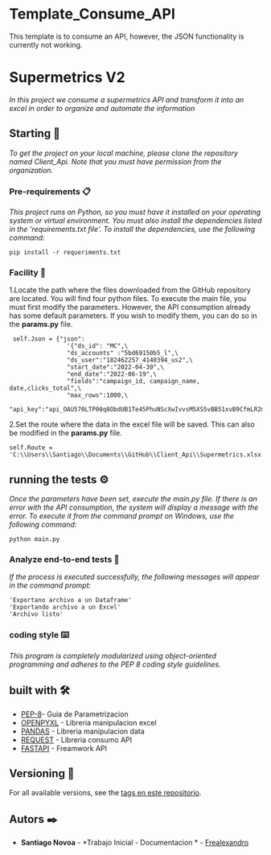 # Template_Consume_API
 This template is to consume an API, however, the JSON functionality is currently not working.

# Supermetrics V2

_In this project we consume a supermetrics API and transform it into an excel in order to organize and automate the information_

## Starting 🚀

_To get the project on your local machine, please clone the repository named Client_Api. Note that you must have permission from the organization._


### Pre-requirements 📋

_This project runs on Python, so you must have it installed on your operating system or virtual environment. You must also install the dependencies listed in the 'requirements.txt file'. To install the dependencies, use the following command:_

```
pip install -r requeriments.txt
```

### Facility 🔧


1.Locate the path where the files downloaded from the GitHub repository are located. You will find four python files. To execute the main file, you must first modify the parameters. However, the API consumption already has some default parameters. If you wish to modify them, you can do so in the **params.py** file.


```
 self.Json = {"json": 
                '{"ds_id": "MC",\
                "ds_accounts" :"5bd69150b5_l",\
                "ds_user":"182462257_4140394_us2",\
                "start_date":"2022-04-30",\
                "end_date":"2022-06-19",\
                "fields":"campaign_id, campaign_name, date,clicks_total",\
                "max_rows":1000,\
                "api_key":"api_OAU570LTP00q8ObdUB1Te45PhuNScXwIvvsM5XS5vBB51xvB9CfmLR2mcW6mfiE_djkkmDlPloC8BPso6b_8cwIh2kpv9OFoV9T"}'}

```

2.Set the route where the data in the excel file will be saved. This can also be modified in the **params.py** file.

```
self.Route = 'C:\\Users\\Santiago\\Documents\\GitHub\\Client_Api\\Supermetrics.xlsx'

```

## running the tests ⚙️


_Once the parameters have been set, execute the main.py file. If there is an error with the API consumption, the system will display a message with the error. To execute it from the command prompt on Windows, use the following command:_


```
python main.py

``` 



### Analyze end-to-end tests 🔩


_If the process is executed successfully, the following messages will appear in the command prompt:_

```
'Exportano archivo a un Dataframe'
'Exportando archivo a un Excel'
'Archivo listo'

```

### coding style ⌨️

_This program is completely modularized using object-oriented programming and adheres to the PEP 8 coding style guidelines._



## built with 🛠️

* [PEP-8](https://peps.python.org/pep-0008/#id8)- Guia de Parametrizacion
* [OPENPYXL](https://openpyxl.readthedocs.io/en/stable/) - Libreria manipulacion excel
* [PANDAS](https://pandas.pydata.org/) - Libreria manipulacion data
* [REQUEST](https://requests.readthedocs.io/en/latest/) - Libreria consumo API
* [FASTAPI](https://fastapi.tiangolo.com/) - Freamwork API

## Versioning 📌

For all available versions, see the [tags en este repositorio](https://github.com/di-contactica/Client_Api/commits/main).

## Autors ✒️


* **Santiago Novoa** - *Trabajo Inicial - Documentacion * - [Frealexandro](https://github.com/frealexandro)


